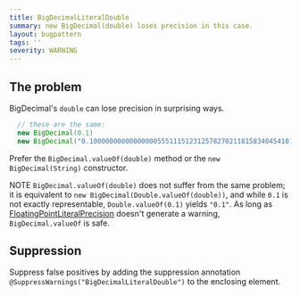 ```yaml
---
title: BigDecimalLiteralDouble
summary: new BigDecimal(double) loses precision in this case.
layout: bugpattern
tags: ''
severity: WARNING
---
```


<!--
*** AUTO-GENERATED, DO NOT MODIFY ***
To make changes, edit the @BugPattern annotation or the explanation in docs/bugpattern.
-->

## The problem
BigDecimal's `double` can lose precision in surprising ways.

```java {bad}
  // these are the same:
  new BigDecimal(0.1)
  new BigDecimal("0.1000000000000000055511151231257827021181583404541015625")
```

Prefer the `BigDecimal.valueOf(double)` method or the `new BigDecimal(String)`
constructor.

NOTE `BigDecimal.valueOf(double)` does not suffer from the same problem; it is
equivalent to `new BigDecimal(Double.valueOf(double))`, and while `0.1` is not
exactly representable, `Double.valueOf(0.1)` yields `"0.1"`. As long as
[FloatingPointLiteralPrecision](./FloatingPointLiteralPrecision) doesn't
generate a warning, `BigDecimal.valueOf` is safe.

## Suppression
Suppress false positives by adding the suppression annotation `@SuppressWarnings("BigDecimalLiteralDouble")` to the enclosing element.

